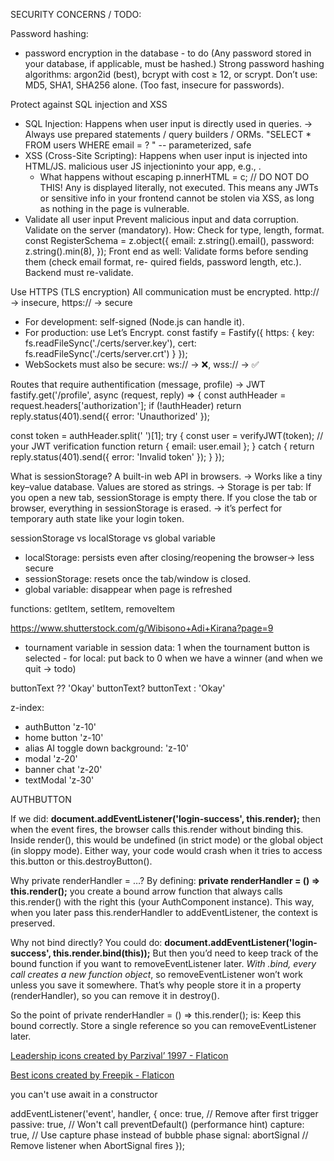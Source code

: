 SECURITY CONCERNS / TODO:

Password hashing:

- password encryption in the database - to do (Any password stored in your database, if applicable, must be hashed.)
  Strong password hashing algorithms: argon2id (best), bcrypt with cost ≥ 12, or scrypt.
  Don’t use: MD5, SHA1, SHA256 alone. (Too fast, insecure for passwords).

Protect against SQL injection and XSS

- SQL Injection: Happens when user input is directly used in queries.
  -> Always use prepared statements / query builders / ORMs.
  "SELECT \* FROM users WHERE email = ? " -- parameterized, safe
- XSS (Cross-Site Scripting): Happens when user input is injected into HTML/JS.
  malicious user JS injectioninto your app, e.g., <script>alert('hacked')</script>.
    - What happens without escaping
      p.innerHTML = c; // DO NOT DO THIS!
      Any <script> in c would execute immediately → XSS attack.
      How you fight it:
    - Sanitize input: remove or escape HTML tags before storing or rendering.
        - Backend sanitizes/escapes stored data → stops persistent XSS
          (import sanitizeHtml from 'sanitize-html';
          const safeText = sanitizeHtml(text, {
          allowedTags: [], // remove all HTML tags
          allowedAttributes: {}
          });)
    - Escape output: when displaying user-generated content in HTML, escape <, >, " etc.
        - Frontend escapes or uses frameworks that auto-escape (React, Vue) → stops reflected XSS
          // Escape user input by using textContent
          p.textContent = c;
          Using textContent is the vanilla JS equivalent of what React/Vue auto-escaping does.
          It ensures any text you insert is treated as literal text, not HTML, so scripts won’t run.
    - Escaping stops XSS
      Using textContent (vanilla JS) ensures that <script>alert('XSS')</script> is
      displayed literally, not executed. This means any JWTs or sensitive info in your
      frontend cannot be stolen via XSS, as long as nothing in the page is vulnerable.
- Validate all user input
  Prevent malicious input and data corruption. Validate on the server (mandatory).
  How: Check for type, length, format.
  const RegisterSchema = z.object({
  email: z.string().email(),
  password: z.string().min(8),
  });
  Front end as well: Validate forms before sending them (check email format, re-
  quired fields, password length, etc.). Backend must re-validate.

Use HTTPS (TLS encryption)
All communication must be encrypted.
http:// → insecure, https:// → secure

- For development: self-signed (Node.js can handle it).
- For production: use Let’s Encrypt.
  const fastify = Fastify({
  https: {
  key: fs.readFileSync('./certs/server.key'),
  cert: fs.readFileSync('./certs/server.crt')
  }
  });
- WebSockets must also be secure: ws:// → ❌, wss:// → ✅

Routes that require authentification (message, profile) -> JWT
fastify.get('/profile', async (request, reply) => {
const authHeader = request.headers['authorization'];
if (!authHeader) return reply.status(401).send({ error: 'Unauthorized' });

const token = authHeader.split(' ')[1];
try {
const user = verifyJWT(token); // your JWT verification function
return { email: user.email };
} catch {
return reply.status(401).send({ error: 'Invalid token' });
}
});

What is sessionStorage? A built-in web API in browsers.
-> Works like a tiny key–value database. Values are stored as strings.
-> Storage is per tab:
If you open a new tab, sessionStorage is empty there.
If you close the tab or browser, everything in sessionStorage is erased.
-> it’s perfect for temporary auth state like your login token.

sessionStorage vs localStorage vs global variable

- localStorage: persists even after closing/reopening the browser-> less secure
- sessionStorage: resets once the tab/window is closed.
- global variable: disappear when page is refreshed

functions: getItem, setItem, removeItem

https://www.shutterstock.com/g/Wibisono+Adi+Kirana?page=9

- tournament variable in session data: 1 when the tournament button is selected -
  for local: put back to 0 when we have a winner (and when we quit -> todo)

buttonText ?? 'Okay'
buttonText? buttonText : 'Okay'

z-index:

- authButton 'z-10'
- home button 'z-10'
- alias AI toggle down background: 'z-10'
- modal 'z-20'
- banner chat 'z-20'
- textModal 'z-30'

AUTHBUTTON

If we did:
**document.addEventListener('login-success', this.render);**
then when the event fires, the browser calls this.render without binding this. Inside render(), this would be undefined (in strict mode) or the global object (in sloppy mode). Either way, your code would crash when it tries to access this.button or this.destroyButton().

Why private renderHandler = …? By defining:
**private renderHandler = () => this.render();**
you create a bound arrow function that always calls this.render() with the right this (your AuthComponent instance). This way, when you later pass this.renderHandler to addEventListener, the context is preserved.

Why not bind directly? You could do:
**document.addEventListener('login-success', this.render.bind(this));**
But then you’d need to keep track of the bound function if you want to removeEventListener later. _With .bind, every call creates a new function object_, so removeEventListener won’t work unless you save it somewhere. That’s why people store it in a property (renderHandler), so you can remove it in destroy().

So the point of private renderHandler = () => this.render(); is:
Keep this bound correctly.
Store a single reference so you can removeEventListener later.

<a href="https://www.flaticon.com/free-icons/leadership" title="leadership icons">Leadership icons created by Parzival’ 1997 - Flaticon</a>

<a href="https://www.flaticon.com/free-icons/best" title="best icons">Best icons created by Freepik - Flaticon</a>

you can't use await in a constructor

addEventListener('event', handler, {
once: true, // Remove after first trigger
passive: true, // Won't call preventDefault() (performance hint)
capture: true, // Use capture phase instead of bubble phase
signal: abortSignal // Remove listener when AbortSignal fires
});
